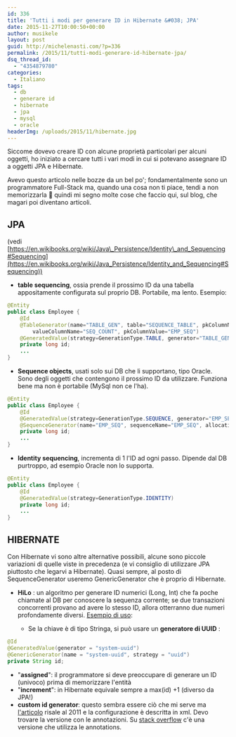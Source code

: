 ```yaml
---
id: 336
title: 'Tutti i modi per generare ID in Hibernate &#038; JPA'
date: 2015-11-27T10:00:50+00:00
author: musikele
layout: post
guid: http://michelenasti.com/?p=336
permalink: /2015/11/tutti-modi-generare-id-hibernate-jpa/
dsq_thread_id:
  - "4354879780"
categories:
  - Italiano
tags:
  - db
  - generare id
  - hibernate
  - jpa
  - mysql
  - oracle
headerImg: /uploads/2015/11/hibernate.jpg
---
```


Siccome dovevo creare ID con alcune proprietà particolari per alcuni oggetti, ho iniziato a cercare tutti i vari modi in cui si potevano assegnare ID a oggetti JPA e Hibernate.

Avevo questo articolo nelle bozze da un bel po'; fondamentalmente sono un programmatore Full-Stack ma, quando una cosa non ti piace, tendi a non memorizzarla 🙂 quindi mi segno molte cose che faccio qui, sul blog, che magari poi diventano articoli.

## JPA

(vedi [https://en.wikibooks.org/wiki/Java\_Persistence/Identity\_and_Sequencing#Sequencing](https://en.wikibooks.org/wiki/Java_Persistence/Identity_and_Sequencing#Sequencing))

* **table sequencing**, ossia prende il prossimo ID da una tabella appositamente configurata sul proprio DB. Portabile, ma lento. Esempio:

```java
@Entity
public class Employee {
    @Id
    @TableGenerator(name="TABLE_GEN", table="SEQUENCE_TABLE", pkColumnName="SEQ_NAME",
        valueColumnName="SEQ_COUNT", pkColumnValue="EMP_SEQ")
    @GeneratedValue(strategy=GenerationType.TABLE, generator="TABLE_GEN")
    private long id;
    ...
}
```

* **Sequence objects**, usati solo sui DB che li supportano, tipo Oracle. Sono degli oggetti che contengono il prossimo ID da utilizzare. Funziona bene ma non è portabile (MySql non ce l'ha).

```java
@Entity
public class Employee {
    @Id
    @GeneratedValue(strategy=GenerationType.SEQUENCE, generator="EMP_SEQ")
    @SequenceGenerator(name="EMP_SEQ", sequenceName="EMP_SEQ", allocationSize=100)
    private long id;
    ...
}
```

* **Identity sequencing**, incrementa di 1 l'ID ad ogni passo. Dipende dal DB purtroppo, ad esempio Oracle non lo supporta.

```java
@Entity
public class Employee {
    @Id
    @GeneratedValue(strategy=GenerationType.IDENTITY)
    private long id;
    ...
}
```

## HIBERNATE

Con Hibernate vi sono altre alternative possibili, alcune sono piccole variazioni di quelle viste in precedenza (e vi consiglio di utilizzare JPA piuttosto che legarvi a Hibernate). Quasi sempre, al posto di SequenceGenerator useremo GenericGenerator che è proprio di Hibernate.

* **HiLo** : un algoritmo per generare ID numerici (Long, Int) che fa poche chiamate al DB per conoscere la sequenza corrente; se due transazioni concorrenti provano ad avere lo stesso ID, allora otterranno due numeri profondamente diversi. [Esempio di uso](http://vladmihalcea.com/2014/06/23/the-hilo-algorithm/):
  
  * Se la chiave è di tipo Stringa, si può usare un **generatore di UUID** :

```java
@Id
@GeneratedValue(generator = "system-uuid")
@GenericGenerator(name = "system-uuid", strategy = "uuid")
private String id;
```

  * "**assigned**": il programmatore si deve preoccupare di generare un ID (univoco) prima di memorizzare l'entità
  * "**increment**": in Hibernate equivale sempre a max(id) +1 (diverso da JPA!)
  * **custom id generator**: questo sembra essere ciò che mi serve ma [l'articolo](http://learningviacode.blogspot.it/2011/11/creating-custom-id-generator.html?showComment=1436277811662#c1961377562249766537) risale al 2011 e la configurazione è descritta in xml. Devo trovare la versione con le annotazioni. Su [stack overflow](http://stackoverflow.com/questions/11631800/hibernate-how-specify-custom-sequence-generator-class-name-using-annotations) c'è una versione che utilizza le annotations.
